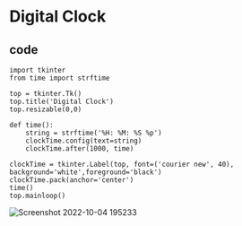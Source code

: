 # Digital Clock
## code
```
import tkinter
from time import strftime

top = tkinter.Tk()
top.title('Digital Clock')
top.resizable(0,0)

def time():
    string = strftime('%H: %M: %S %p')
    clockTime.config(text=string)
    clockTime.after(1000, time)

clockTime = tkinter.Label(top, font=('courier new', 40),
background='white',foreground='black')
clockTime.pack(anchor='center')
time()
top.mainloop()

```

![Screenshot 2022-10-04 195233](https://user-images.githubusercontent.com/104223444/193844936-aee558c0-6b43-4096-9b9c-cc3ef23a29ed.png)
